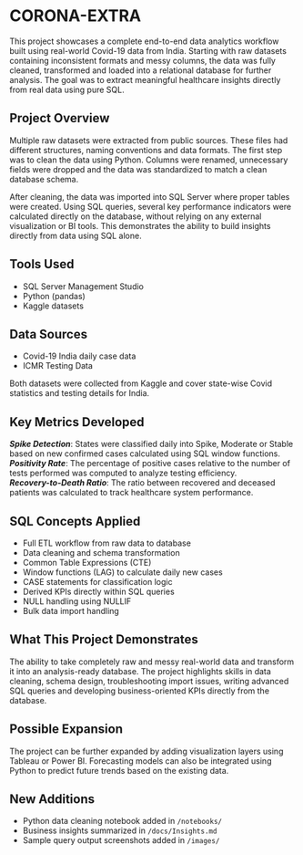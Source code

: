 # **CORONA-EXTRA**

This project showcases a complete end-to-end data analytics workflow built using real-world Covid-19 data from India. Starting with raw datasets containing inconsistent formats and messy columns, the data was fully cleaned, transformed and loaded into a relational database for further analysis. The goal was to extract meaningful healthcare insights directly from real data using pure SQL.

## **Project Overview**

Multiple raw datasets were extracted from public sources. These files had different structures, naming conventions and data formats. The first step was to clean the data using Python. Columns were renamed, unnecessary fields were dropped and the data was standardized to match a clean database schema.

After cleaning, the data was imported into SQL Server where proper tables were created. Using SQL queries, several key performance indicators were calculated directly on the database, without relying on any external visualization or BI tools. This demonstrates the ability to build insights directly from data using SQL alone.

## **Tools Used**

- SQL Server Management Studio
- Python (pandas)
- Kaggle datasets

## **Data Sources**

- Covid-19 India daily case data
- ICMR Testing Data

Both datasets were collected from Kaggle and cover state-wise Covid statistics and testing details for India.

## **Key Metrics Developed**

**_Spike Detection_**: States were classified daily into Spike, Moderate or Stable based on new confirmed cases calculated using SQL window functions.  
**_Positivity Rate_**: The percentage of positive cases relative to the number of tests performed was computed to analyze testing efficiency.  
**_Recovery-to-Death Ratio_**: The ratio between recovered and deceased patients was calculated to track healthcare system performance.

## **SQL Concepts Applied**

- Full ETL workflow from raw data to database
- Data cleaning and schema transformation
- Common Table Expressions (CTE)
- Window functions (LAG) to calculate daily new cases
- CASE statements for classification logic
- Derived KPIs directly within SQL queries
- NULL handling using NULLIF
- Bulk data import handling

## **What This Project Demonstrates**

The ability to take completely raw and messy real-world data and transform it into an analysis-ready database. The project highlights skills in data cleaning, schema design, troubleshooting import issues, writing advanced SQL queries and developing business-oriented KPIs directly from the database.

## **Possible Expansion**

The project can be further expanded by adding visualization layers using Tableau or Power BI. Forecasting models can also be integrated using Python to predict future trends based on the existing data.

## New Additions

- Python data cleaning notebook added in `/notebooks/`
- Business insights summarized in `/docs/Insights.md`
- Sample query output screenshots added in `/images/`
